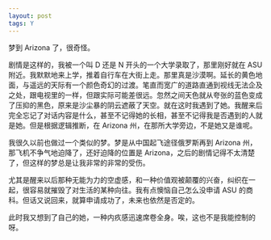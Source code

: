 ```yaml
---
layout: post
tags: Y
---
```


梦到 Arizona 了，很奇怪。

剧情是这样的，我被一个叫 D 还是 N 开头的一个大学录取了，那里刚好就在 ASU 附近。我默默地来上学，推着自行车在大街上走。那里真是沙漠啊。延长的黄色地面，与遥远的天际有一个颜色奇幻的过渡。笔直而宽广的道路直通到视线无法企及之处，跟电视里的一样，但跟实际可能差很远。忽然之间天色就从夸张的蓝色变成了压抑的黑色，原来是沙尘暴的阴云遮蔽了天空。就在这时我遇到了她。我醒来后完全忘记了对话内容是什么，甚至不记得她的长相，甚至不记得我是否遇到的人就是她。但是根据逻辑推断，在 Arizona 州，在那所大学旁边，不是她又是谁呢。

我很久以前也做过一个类似的梦。梦是从中国起飞途径俄罗斯再到 Arizona 州，那飞机不争气地迫降了，还好迫降的位置是 Arizona，之后的剧情记得不太清楚了，但这样的梦总是让我非常的非常的受伤。

尤其是醒来以后那种无能为力的空虚感，和一种价值观被颠覆的兴奋，纠织在一起，很容易就摧毁了对生活的某种向往。我有点懊恼自己怎么没申请 ASU 的商科。但话又说回来，就算申请成功了，未来也依然是否定的。

此时我又想到了自己的她，一种内疚感迅速席卷全身。唉，这也不是我能控制的呀。
